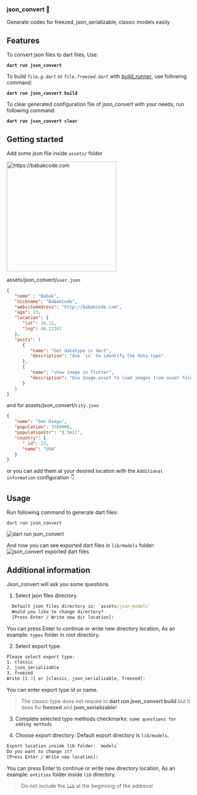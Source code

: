 

### json_convert  👋
Generate codes for freezed, json_serializable, classic models easily

## Features

To convert json files to dart files, Use:

**`dart run json_convert`**

To build *`file.g.dart`* or *`file.freezed.dart`* with [*build_runner*](https://pub.dev/packages/build_runner), use following command:

**`dart run json_convert build`**

To clear generated configuration file of json_convert with your needs, run following command:

**`dart run json_convert clear`**

## Getting started

Add some json file inside `assets/` folder

<img src="https://assets.babakcode.com/flutter/packages/json_convert/json_convert03_edited.jpg" width="300"
alt="https://babakcode.com">

assets/json_convert/`user.json`

```json
{
   "name" : "Babak",
   "nickname": "BabakCode",
   "websiteAddress": "http://babakcode.com",
   "age": 23,
   "location": {
      "lat": 34.12,
      "lng": 46.22341
   },
   "posts": [
      {
         "name": "Get datatype in dart",
         "description": "Use `is` to identify the data type"
      },
      {
         "name": "show image in flutter",
         "description": "Use Image.asset to load images from asset folder"
      }
   ]
}
```

and for assets/json_convert/`city.json`

```json
{
   "name": "San Diego",
   "population": 3500000,
   "populationStr": "3.5mil",
   "country": {
      "_id": 23,
      "name": "USA"
   }
}
```


or you can add them at your desired location with the `Additional information` configuration 👇

## Usage

Run following command to generate dart files:

`dart run json_convert`

![dart run json_convert](https://assets.babakcode.com/flutter/packages/json_convert/export.gif)

And now you can see exported dart files in `lib/models` folder:
![json_convert exported dart files](https://assets.babakcode.com/flutter/packages/json_convert/json_convert04.png)

## Additional information
Json_convert will ask you some questions.

1. Select json files directory.

```cmd
  Default json files directory is: `assets/json_models`
  Would you like to change directory?
  [Press Enter / Write new dir location]:
```
You can press Enter to continue or write new directory location, As an example: `types` folder in root directory.

2. Select export type.
```cmd
Please select export type:
1. classic
2. json_serializable
3. freezed
Write [1-3] or [classic, json_serializable, freezed]:
```
You can enter export type id or name.

> The classic type does not require to **dart run json_convert build** but it does for **freezed** and **json_serializable**!

3. Complete selected type methods checkmarks:
   `some questions for adding methods`

4. Choose export directory:
   Default export directory is `lib/models`.
```cmd
Export location inside lib folder: `models`
Do you want to change it?
[Press Enter / Write new location]:
```
You can press Enter to continue or write new directory location, As an example: `entities` folder inside `lib` directory.

> Do not include the ~~`lib`~~ at the beginning of the address!